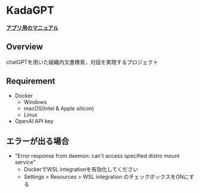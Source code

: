 # KadaGPT

[**アプリ用のマニュアル**](./doc/manual.md)

## Overview
chatGPTを用いた組織内文書検索，対話を実現するプロジェクト

## Requirement
- Docker
  - Windows
  - macOS(Intel & Apple silicon)
  - Linux
- OpenAI API key

## エラーが出る場合

- "Error response from daemon: can't access specified distro mount service"
  - DockerでWSL integrationを有効化してください
  - Settings > Resources > WSL integration のチェックボックスをONにする
